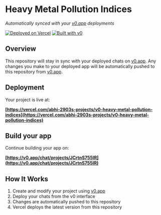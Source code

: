 # Heavy Metal Pollution Indices

*Automatically synced with your [v0.app](https://v0.app) deployments*

[![Deployed on Vercel](https://img.shields.io/badge/Deployed%20on-Vercel-black?style=for-the-badge&logo=vercel)](https://vercel.com/abhi-2903s-projects/v0-heavy-metal-pollution-indices)
[![Built with v0](https://img.shields.io/badge/Built%20with-v0.app-black?style=for-the-badge)](https://v0.app/chat/projects/JCrtnS755IR)

## Overview

This repository will stay in sync with your deployed chats on [v0.app](https://v0.app).
Any changes you make to your deployed app will be automatically pushed to this repository from [v0.app](https://v0.app).

## Deployment

Your project is live at:

**[https://vercel.com/abhi-2903s-projects/v0-heavy-metal-pollution-indices](https://vercel.com/abhi-2903s-projects/v0-heavy-metal-pollution-indices)**

## Build your app

Continue building your app on:

**[https://v0.app/chat/projects/JCrtnS755IR](https://v0.app/chat/projects/JCrtnS755IR)**

## How It Works

1. Create and modify your project using [v0.app](https://v0.app)
2. Deploy your chats from the v0 interface
3. Changes are automatically pushed to this repository
4. Vercel deploys the latest version from this repository
